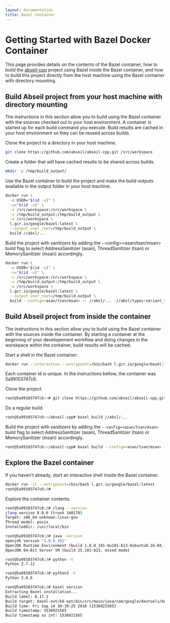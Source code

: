 ```yaml
---
layout: documentation
title: Bazel container
---
```


# Getting Started with Bazel Docker Container

This page provides details on the contents of the Bazel container, how to build
the [abseil-cpp](https://github.com/abseil/abseil-cpp) project using Bazel
inside the Bazel container, and how to build this project directly
from the host machine using the Bazel container with directory mounting.

## Build Abseil project from your host machine with directory mounting

The instructions in this section allow you to build using the Bazel container
with the sources checked out in your host environment. A container is started up
for each build command you execute. Build results are cached in your host
environment so they can be reused across builds.

Clone the project to a directory in your host machine.

```bash
git clone https://github.com/abseil/abseil-cpp.git /src/workspace
```

Create a folder that will have cached results to be shared across builds.

```bash
mkdir -p /tmp/build_output/
```

Use the Bazel container to build the project and make the build
outputs available in the output folder in your host machine.

```bash
docker run \
  -e USER="$(id -u)" \
  -u="$(id -u)" \
  -v /src/workspace:/src/workspace \
  -v /tmp/build_output:/tmp/build_output \
  -w /src/workspace \
  l.gcr.io/google/bazel:latest \
  --output_user_root=/tmp/build_output \
  build //absl/...
```

Build the project with sanitizers by adding the --config=<asan/tsan/msan> build
flag to select AddressSanitizer (asan), ThreadSanitizer (tsan) or
MemorySanitizer (msan) accordingly.

```bash
docker run \
  -e USER="$(id -u)" \
  -u="$(id -u)" \
  -v /src/workspace:/src/workspace \
  -v /tmp/build_output:/tmp/build_output \
  -w /src/workspace \
  l.gcr.io/google/bazel:latest \
  --output_user_root=/tmp/build_output \
  build --config=<asan/tsan/msan> -- //absl/... -//absl/types:variant_test
```

## Build Abseil project from inside the container

The instructions in this section allow you to build using the Bazel container
with the sources inside the container. By starting a container at the beginning
of your developement workflow and doing changes in the worskpace within the
container, build results will be cached.

Start a shell in the Bazel container:

```bash
docker run --interactive --entrypoint=/bin/bash l.gcr.io/google/bazel:latest
```

Each container id is unique. In the instructions bellow, the container was 5a99103747c6.

Clone the project.

```bash
root@5a99103747c6:~# git clone https://github.com/abseil/abseil-cpp.git && cd abseil-cpp/
```

Do a regular build.

```bash
root@5a99103747c6:~/abseil-cpp# bazel build //absl/...
```

Build the project with sanitizers by adding the `--config=<asan/tsan/msan>` build
flag to select AddressSanitizer (asan), ThreadSanitizer (tsan) or
MemorySanitizer (msan) accordingly.

```bash
root@5a99103747c6:~/abseil-cpp# bazel build --config=<asan/tsan/msan> -- //absl/... -//absl/types:variant_test
```

## Explore the Bazel container

If you haven't already, start an interactive shell inside the Bazel container.

```bash
docker run -it --entrypoint=/bin/bash l.gcr.io/google/bazel:latest
root@5a99103747c6:/#
```

Explore the container contents.

```bash
root@5a99103747c6:/# clang --version
clang version 8.0.0 (trunk 340178)
Target: x86_64-unknown-linux-gnu
Thread model: posix
InstalledDir: /usr/local/bin

root@5a99103747c6:/# java -version
openjdk version "1.8.0_181"
OpenJDK Runtime Environment (build 1.8.0_181-8u181-b13-0ubuntu0.16.04.1-b13)
OpenJDK 64-Bit Server VM (build 25.181-b13, mixed mode)

root@5a99103747c6:/# python -V
Python 2.7.12

root@5a99103747c6:/# python3 -V
Python 3.6.6

root@5a99103747c6:/# bazel version
Extracting Bazel installation...
Build label: 0.17.1
Build target: bazel-out/k8-opt/bin/src/main/java/com/google/devtools/build/lib/bazel/BazelServer_deploy.jar
Build time: Fri Sep 14 10:39:25 2018 (1536921565)
Build timestamp: 1536921565
Build timestamp as int: 1536921565
```

